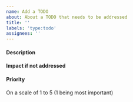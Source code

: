 ```yaml
---
name: Add a TODO
about: About a TODO that needs to be addressed
title: ''
labels: 'type:todo'
assignees: ''
---
```


#### Description


#### Impact if not addressed


#### Priority
On a scale of 1 to 5 (1 being most important)
